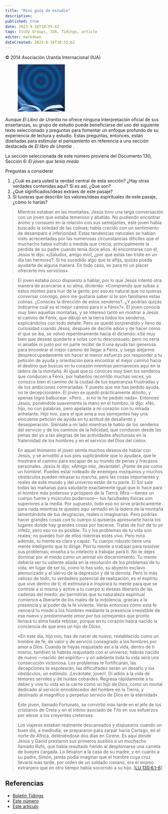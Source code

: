 ```yaml
---
title: "Mini guía de estudio"
description: 
published: true
date: 2023-9-16T10:55:6Z
tags: Study Groups, IUA, Tidings, article
editor: markdown
dateCreated: 2023-9-16T10:55:6Z
---
```


<p class="v-card v-sheet theme--light gray lighten-3 px-2">© 2014 Asociación Urantia Internacional (IUA)</p>


<figure id="Figure_8" class="image urantiapedia image-style-align-left">
<img src="/image/article/IUA_Tidings/Mini-Study-Guide-Image-150x150.jpg">
</figure>

Aunque _El Libro de Urantia_ no ofrece ninguna interpretación oficial de sus enseñanzas, su grupo de estudio puede beneficiarse del uso del siguiente texto seleccionado y preguntas para fomentar un enfoque profundo de su experiencia de lectura y estudio. Estas preguntas, entonces, están diseñadas para estimular el pensamiento en referencia a una sección destacada de _El libro de Urantia_ .

La sección seleccionada de este número proviene del Documento 130, Sección 6: _El joven que tenía miedo_
<br style="clear:both;"/>

Preguntas a considerar

1. ¿Cuál es para usted la verdad central de esta sección? ¿Hay otras verdades contenidas aquí? Si es así, ¿Que son?
2. ¿Qué significados/ideas extraes de este pasaje?
3. Si tuvieras que describir los valores/ideas espirituales de este pasaje, ¿cómo lo harías?

> Mientras estaban en las montañas, Jesús tuvo una larga conversación con un joven que estaba temeroso y abatido. No pudiendo encontrar ánimo y consuelo en la relación con sus semejantes, este joven había buscado la soledad de las colinas; había crecido con un sentimiento de desamparo e inferioridad. Estas tendencias naturales se habían visto acrecentadas por las numerosas circunstancias difíciles que el muchacho había sufrido a medida que crecía, principalmente la pérdida de su padre cuando tenía doce años. Al encontrarse con él, Jesús le dijo: «¡Saludos, amigo mío!, ¿por qué estás tan triste en un día tan hermoso?. Si ha sucedido algo que te aflija, quizás pueda ayudarte de alguna manera. En todo caso, es para mi un placer ofrecerte mis servicios».

> El joven estaba poco dispuesto a hablar, por lo que Jesús intentó otra manera de acercarse a su alma, diciendo: «Comprendo que subas a estos montes para huir de la gente; por eso es natural que no quieras conversar conmigo, pero me gustaría saber si te son familiares estas colinas. ¿Conoces la dirección de estos senderos?. ¿Y podrías quizás indicarme cuál es el mejor camino para ir a Fénix?». El joven conocía muy bien aquellas montañas, y se interesó tanto en mostrar a Jesús el camino de Fénix, que dibujó en la tierra todos los senderos, explicándolos con todo detalle. Pero se quedó sorprendido y lleno de curiosidad cuando Jesús, después de decirle adiós y de hacer como el que se iba, se volvió repentinamente hacia él diciendo: «Sé muy bien que deseas quedarte a solas con tu desconsuelo; pero no sería ni amable ni justo por mi parte recibir de ti una ayuda tan generosa para encontrar el mejor camino de llegar a Fénix, y luego alejarme despreocupadamente sin hacer el menor esfuerzo por responder a tu petición de ayuda y orientación para encontrar el mejor camino hacia el destino que buscas en tu corazón mientras permaneces aquí en la ladera de la montaña. Al igual que tú conoces muy bien los senderos que conducen a Fénix, por haberlos recorrido muchas veces, yo conozco bien el camino de la ciudad de tus esperanzas frustradas y de tus ambiciones contrariadas. Y puesto que me has pedido ayuda, no te decepcionaré». El joven se quedó prácticamente atónito, y apenas logró balbucear: «Pero... si no te he pedido nada». Entonces Jesús, poniéndole suavemente la mano en el hombro, le dijo: «No, hijo, no con palabras, pero apelaste a mi corazón con tu mirada anhelante. Hijo mío, para el que ama a sus semejantes hay una elocuente petición de ayuda en tu actitud de desaliento y desesperación. Siéntate a mi lado mientras te hablo de los senderos del servicio y de los caminos de la felicidad, que conducen desde las penas del yo a las alegrías de las actividades afectuosas en la fraternidad de los hombres y en el servicio del Dios del cielo».
> 
> En aquel momento el joven sentía muchos deseos de hablar con Jesús, y se arrodilló a sus pies suplicándole que lo ayudara, que le mostrara el camino para escapar de su mundo de penas y fracasos personales. Jesús le dijo: «Amigo mío, ¡levántate!. ¡Ponte de pie como un hombre!. Puedes estar rodeado de enemigos mezquinos y muchos obstáculos pueden retrasar tu marcha, pero las cosas importantes y reales de este mundo y del universo están de tu parte. El Sol sale todas las mañanas para saludarte exactamente igual que lo hace para el hombre más poderoso y próspero de la Tierra. Mira —tienes un cuerpo fuerte y músculos poderosos— tus facultades físicas son superiores a la media. Por supuesto, todo eso no sirve prácticamente para nada mientras te quedes aquí sentado en la ladera de la montaña lamentándote de tus desgracias, reales o imaginarias. Pero podrías hacer grandes cosas con tu cuerpo si quisieras apresurarte hacia los lugares donde hay grandes cosas por hacerse. Tratas de huir de tu yo infeliz, pero eso no es posible. Tú y los problemas de tu vida son reales; no puedes huir de ellos mientras estés vivo. Pero mira además, tu mente es clara y capaz. Tu cuerpo robusto tiene una mente inteligente que lo dirige. Pon tu mente a trabajar para resolver sus problemas; enseña a tu intelecto a trabajar para ti. No te dejes dominar por el miedo como un animal sin discernimiento. Tu mente debería ser tu valiente aliada en la resolución de los problemas de tu vida, en lugar de ser tú, como lo has sido, su abyecto esclavo atemorizado y el siervo de la depresión y de la derrota. Pero lo más valioso de todo, tu verdadero potencial de realización, es el espíritu que vive dentro de ti; él estimulará e inspirará tu mente para que se controle a sí misma y active a tu cuerpo si deseas liberarlo de las cadenas del miedo; así permitirás que tu naturaleza espiritual comience a liberarte de los males de la indolencia, gracias a la presencia y al poder de la fe viviente. Verás entonces cómo esta fe vencerá tu miedo a los hombres mediante la presencia irresistible de ese nuevo y predominante _amor por tus semejantes_ que pronto llenará tu alma hasta rebosar, porque en tu corazón habrá nacido la conciencia de que eres un hijo de Dios».
> 
> «En este día, hijo mío, has de nacer de nuevo, restablecido como un hombre de fe, de valor y de servicio consagrado a los hombres por amor a Dios. Cuando te hayas reajustado así a la vida, dentro de ti mismo, también te habrás reajustado con el universo; habrás nacido de nuevo —nacido del espíritu— y en adelante toda tu vida será una consecución victoriosa. Los problemas te fortificarán, las decepciones te espolearán, las dificultades serán un desafío y los obstáculos, un estímulo. ¡Levántate, joven!. Di adiós a la vida de temores serviles y de huidas cobardes. Regresa rápidamente a tu deber y vive tu vida en la carne como un hijo de Dios, como un mortal dedicado al servicio ennoblecedor del hombre en la Tierra, y destinado al magnífico y perpetuo servicio de Dios en la eternidad».
> 
> Este joven, llamado Fortunato, se convirtió más tarde en el jefe de los cristianos de Creta y en el íntimo asociado de Tito en sus esfuerzos por elevar a los creyentes cretenses.
> 
> Los viajeros estaban realmente descansados y dispuestos cuando un buen día, a mediodía, se prepararon para zarpar hacia Cartago, en el norte de África, deteniéndose dos días en Cirene. Es aquí donde Jesús y Ganid prestaron sus primeros auxilios a un muchacho llamado Rufo, que había resultado herido al desplomarse una carreta de bueyes cargada. Lo llevaron a la casa de su madre, y en cuanto a su padre, Simón, jamás podía imaginar que el hombre cuya cruz llevaría más tarde, por orden de un soldado romano, era el mismo extranjero que en otro tiempo había socorrido a su hijo. <a id="a61_486"></a>[[LU 130:6.1-6](/es/The_Urantia_Book/130#p6_1)]


## Referencias

- [Boletín Tidings](https://urantia-association.org/acerca-del-boletin-tidings/?lang=es)
- [Este número](https://urantia-association.org/newsletter/tidings-december-2014/)
- [Este artículo](https://urantia-association.org/mini-study-guide)

